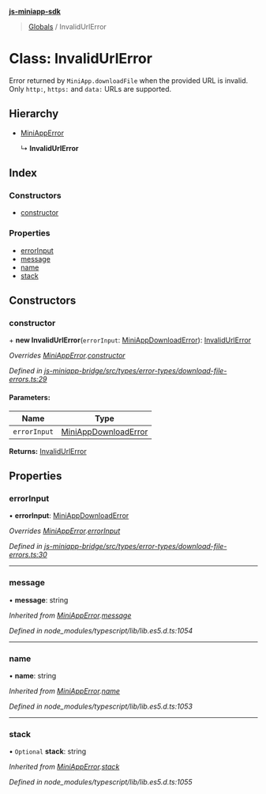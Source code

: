 **[js-miniapp-sdk](../README.md)**

> [Globals](../README.md) / InvalidUrlError

# Class: InvalidUrlError

Error returned by `MiniApp.downloadFile` when the provided URL is invalid.
Only `http:`, `https:` and `data:` URLs are supported.

## Hierarchy

* [MiniAppError](miniapperror.md)

  ↳ **InvalidUrlError**

## Index

### Constructors

* [constructor](invalidurlerror.md#constructor)

### Properties

* [errorInput](invalidurlerror.md#errorinput)
* [message](invalidurlerror.md#message)
* [name](invalidurlerror.md#name)
* [stack](invalidurlerror.md#stack)

## Constructors

### constructor

\+ **new InvalidUrlError**(`errorInput`: [MiniAppDownloadError](../interfaces/miniappdownloaderror.md)): [InvalidUrlError](invalidurlerror.md)

*Overrides [MiniAppError](miniapperror.md).[constructor](miniapperror.md#constructor)*

*Defined in [js-miniapp-bridge/src/types/error-types/download-file-errors.ts:29](https://github.com/rakutentech/js-miniapp/blob/f59f350/js-miniapp-bridge/src/types/error-types/download-file-errors.ts#L29)*

#### Parameters:

Name | Type |
------ | ------ |
`errorInput` | [MiniAppDownloadError](../interfaces/miniappdownloaderror.md) |

**Returns:** [InvalidUrlError](invalidurlerror.md)

## Properties

### errorInput

•  **errorInput**: [MiniAppDownloadError](../interfaces/miniappdownloaderror.md)

*Overrides [MiniAppError](miniapperror.md).[errorInput](miniapperror.md#errorinput)*

*Defined in [js-miniapp-bridge/src/types/error-types/download-file-errors.ts:30](https://github.com/rakutentech/js-miniapp/blob/f59f350/js-miniapp-bridge/src/types/error-types/download-file-errors.ts#L30)*

___

### message

•  **message**: string

*Inherited from [MiniAppError](miniapperror.md).[message](miniapperror.md#message)*

*Defined in node_modules/typescript/lib/lib.es5.d.ts:1054*

___

### name

•  **name**: string

*Inherited from [MiniAppError](miniapperror.md).[name](miniapperror.md#name)*

*Defined in node_modules/typescript/lib/lib.es5.d.ts:1053*

___

### stack

• `Optional` **stack**: string

*Inherited from [MiniAppError](miniapperror.md).[stack](miniapperror.md#stack)*

*Defined in node_modules/typescript/lib/lib.es5.d.ts:1055*
